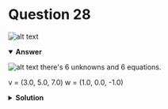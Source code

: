 # Question 28
![alt text](q28.png)

<details open>
<summary><b>Answer</b></summary>

![alt text](a28.svg)
there's 6 unknowns and 6 equations.

v = (3.0, 5.0, 7.0) 
w = (1.0, 0.0, -1.0)
</details>

<details>
<summary><b>Solution</b></summary>

![alt text](s28.png)
</details>